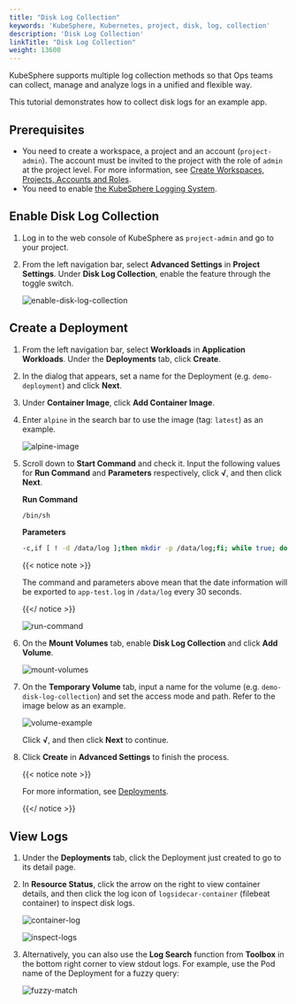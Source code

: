 ```yaml
---
title: "Disk Log Collection"
keywords: 'KubeSphere, Kubernetes, project, disk, log, collection'
description: 'Disk Log Collection'
linkTitle: "Disk Log Collection"
weight: 13600
---
```


KubeSphere supports multiple log collection methods so that Ops teams can collect, manage and analyze logs in a unified and flexible way.

This tutorial demonstrates how to collect disk logs for an example app.

## Prerequisites

- You need to create a workspace, a project and an account (`project-admin`). The account must be invited to the project with the role of `admin` at the project level. For more information, see [Create Workspaces, Projects, Accounts and Roles](../../quick-start/create-workspace-and-project).
- You need to enable [the KubeSphere Logging System](../../pluggable-components/logging/).

## Enable Disk Log Collection

1. Log in to the web console of KubeSphere as `project-admin` and go to your project.

2. From the left navigation bar, select **Advanced Settings** in **Project Settings**. Under **Disk Log Collection**, enable the feature through the toggle switch.

   ![enable-disk-log-collection](/images/docs/project-administration/disk-log-collection/enable-disk-log-collection.png)

## Create a Deployment

1. From the left navigation bar, select **Workloads** in **Application Workloads**. Under the **Deployments** tab,  click **Create**.

2. In the dialog that appears, set a name for the Deployment (e.g. `demo-deployment`) and click **Next**.

3. Under **Container Image**, click **Add Container Image**.

4. Enter `alpine` in the search bar to use the image (tag: `latest`) as an example.

   ![alpine-image](/images/docs/project-administration/disk-log-collection/alpine-image.png)

5. Scroll down to **Start Command** and check it. Input the following values for **Run Command** and **Parameters** respectively, click **√**, and then click **Next**.

   **Run Command**

   ```bash
   /bin/sh
   ```

   **Parameters**

   ```bash
   -c,if [ ! -d /data/log ];then mkdir -p /data/log;fi; while true; do date >> /data/log/app-test.log; sleep 30;done
   ```

   {{< notice note >}}

   The command and parameters above mean that the date information will be exported to `app-test.log` in `/data/log` every 30 seconds.

   {{</ notice >}} 

   ![run-command](/images/docs/project-administration/disk-log-collection/run-command.png)

6. On the **Mount Volumes** tab, enable **Disk Log Collection** and click **Add Volume**.

   ![mount-volumes](/images/docs/project-administration/disk-log-collection/mount-volumes.png)
   
7. On the **Temporary Volume** tab, input a name for the volume (e.g. `demo-disk-log-collection`) and set the access mode and path. Refer to the image below as an example.

   ![volume-example](/images/docs/project-administration/disk-log-collection/volume-example.png)

   Click **√**, and then click **Next** to continue.

8. Click **Create** in **Advanced Settings** to finish the process.

   {{< notice note >}}

   For more information, see [Deployments](../../project-user-guide/application-workloads/deployments/).

   {{</ notice >}} 

## View Logs

1. Under the **Deployments** tab, click the Deployment just created to go to its detail page.

2. In **Resource Status**, click the arrow on the right to view container details, and then click the log icon of `logsidecar-container` (filebeat container) to inspect disk logs.

   ![container-log](/images/docs/project-administration/disk-log-collection/container-log.png)

   ![inspect-logs](/images/docs/project-administration/disk-log-collection/inspect-logs.png)

3. Alternatively, you can also use the **Log Search** function from **Toolbox** in the bottom right corner to view stdout logs. For example, use the Pod name of the Deployment for a fuzzy query:

   ![fuzzy-match](/images/docs/project-administration/disk-log-collection/fuzzy-match.png)

